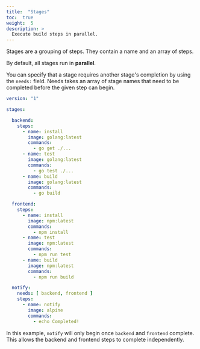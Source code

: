 ```yaml
---
title:  "Stages"
toc:  true
weight:  5
description: >
  Execute build steps in parallel.
---
```


Stages are a grouping of steps. They contain a name and an array of steps.

By default, all stages run in **parallel**.

You can specify that a stage requires another stage's completion by using the `needs:` field. Needs takes an array of stage names that need to be completed before the given step can begin.

```yaml
version: "1"

stages:

  backend:
    steps:
      - name: install
        image: golang:latest
        commands:
          - go get ./...
      - name: test
        image: golang:latest
        commands:
          - go test ./...
      - name: build
        image: golang:latest
        commands:
          - go build

  frontend:
    steps:
      - name: install
        image: npm:latest
        commands:
          - npm install
      - name: test
        image: npm:latest
        commands:
          - npm run test
      - name: build
        image: npm:latest
        commands:
          - npm run build

  notify:
    needs: [ backend, frontend ]
    steps:
      - name: notify
        image: alpine
        commands:
          - echo Completed!
```

In this example, `notify` will only begin once `backend` and `frontend` complete. This allows the backend and frontend steps to complete independently.
